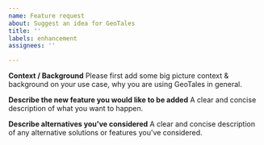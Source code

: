 ```yaml
---
name: Feature request
about: Suggest an idea for GeoTales
title: ''
labels: enhancement
assignees: ''

---
```


**Context / Background**
Please first add some big picture context & background on your use case, why you are using GeoTales in general.

**Describe the new feature you would like to be added**
A clear and concise description of what you want to happen.

**Describe alternatives you've considered**
A clear and concise description of any alternative solutions or features you've considered.
